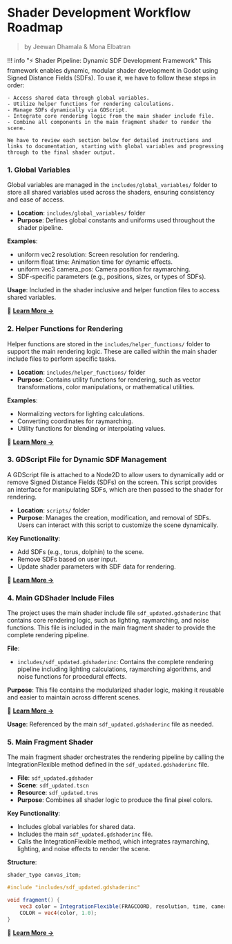 <div class="container">
    <h1 class="main-heading">Shader Development Workflow Roadmap</h1>
    <blockquote class="author">by Jeewan Dhamala & Mona Elbatran</blockquote>
</div>

!!! info "⚡ Shader Pipeline: Dynamic SDF Development Framework"
    This framework enables dynamic, modular shader development in Godot using Signed Distance Fields (SDFs). To use it, we have to follow these steps in order:  
    
    - Access shared data through global variables.  
    - Utilize helper functions for rendering calculations.  
    - Manage SDFs dynamically via GDScript.  
    - Integrate core rendering logic from the main shader include file.  
    - Combine all components in the main fragment shader to render the scene.  

    We have to review each section below for detailed instructions and links to documentation, starting with global variables and progressing through to the final shader output.

### **1. Global Variables**

Global variables are managed in the `includes/global_variables/` folder to store all shared variables used across the shaders, ensuring consistency and ease of access.

- **Location**: `includes/global_variables/` folder
- **Purpose**: Defines global constants and uniforms used throughout the shader pipeline.

**Examples**:

- uniform vec2 resolution: Screen resolution for rendering.
- uniform float time: Animation time for dynamic effects.
- uniform vec3 camera_pos: Camera position for raymarching.
- SDF-specific parameters (e.g., positions, sizes, or types of SDFs).

**Usage**: Included in the shader inclusive and helper function files to access shared variables.

📖 **[Learn More →](globalVariables.md)**

### **2. Helper Functions for Rendering**

Helper functions are stored in the `includes/helper_functions/` folder to support the main rendering logic. These are called within the main shader include files to perform specific tasks.

- **Location**: `includes/helper_functions/` folder
- **Purpose**: Contains utility functions for rendering, such as vector transformations, color manipulations, or mathematical utilities.

**Examples**:

- Normalizing vectors for lighting calculations.
- Converting coordinates for raymarching.
- Utility functions for blending or interpolating values.

📖 **[Learn More →](helperFunction.md)**

### **3. GDScript File for Dynamic SDF Management**

A GDScript file is attached to a Node2D to allow users to dynamically add or remove Signed Distance Fields (SDFs) on the screen. This script provides an interface for manipulating SDFs, which are then passed to the shader for rendering.

- **Location**: `scripts/` folder
- **Purpose**: Manages the creation, modification, and removal of SDFs. Users can interact with this script to customize the scene dynamically.

**Key Functionality**:

- Add SDFs (e.g., torus, dolphin) to the scene.
- Remove SDFs based on user input.
- Update shader parameters with SDF data for rendering.

📖 **[Learn More →](gdScript.md)**

### **4. Main GDShader Include Files**

The project uses the main shader include file `sdf_updated.gdshaderinc` that contains core rendering logic, such as lighting, raymarching, and noise functions. This file is included in the main fragment shader to provide the complete rendering pipeline.

**File**:
- `includes/sdf_updated.gdshaderinc`: Contains the complete rendering pipeline including lighting calculations, raymarching algorithms, and noise functions for procedural effects.

**Purpose**: This file contains the modularized shader logic, making it reusable and easier to maintain across different scenes.

📖 **[Learn More →](gdShaderInclude.md)**



**Usage**: Referenced by the main `sdf_updated.gdshaderinc` file as needed.

### **5. Main Fragment Shader**

The main fragment shader orchestrates the rendering pipeline by calling the IntegrationFlexible method defined in the `sdf_updated.gdshaderinc` file.

- **File**: `sdf_updated.gdshader`
- **Scene**: `sdf_updated.tscn`
- **Resource**: `sdf_updated.tres`
- **Purpose**: Combines all shader logic to produce the final pixel colors.

**Key Functionality**:

- Includes global variables for shared data.
- Includes the main `sdf_updated.gdshaderinc` file.
- Calls the IntegrationFlexible method, which integrates raymarching, lighting, and noise effects to render the scene.

**Structure**:
```glsl
shader_type canvas_item;

#include "includes/sdf_updated.gdshaderinc"

void fragment() {
    vec3 color = IntegrationFlexible(FRAGCOORD, resolution, time, camera_pos);
    COLOR = vec4(color, 1.0);
}
```
📖 **[Learn More →](mainFragmentShader.md)**
